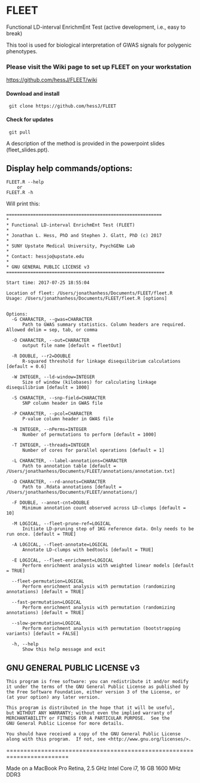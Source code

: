 # FLEET
Functional LD-interval EnrichmEnt Test (active development, i.e., easy to break)

This tool is used for biological interpretation of GWAS signals for polygenic phenotypes. 

### Please visit the Wiki page to set up FLEET on your workstation
https://github.com/hessJ/FLEET/wiki

#### Download and install

     git clone https://github.com/hessJ/FLEET

#### Check for updates

     git pull

A description of the method is provided in the powerpoint slides (fleet_slides.ppt).

## Display help commands/options:

    FLEET.R --help 
    	or
    FLEET.R -h
  
  Will print this: 
  
  ```  
  ==========================================================
*
* Functional LD-interval EnrichmEnt Test (FLEET)
*
* Jonathan L. Hess, PhD and Stephen J. Glatt, PhD (c) 2017
*
* SUNY Upstate Medical University, PsychGENe Lab
*
* Contact: hessjo@upstate.edu
*
* GNU GENERAL PUBLIC LICENSE v3
===========================================================

Start time: 2017-07-25 18:55:04

Location of fleet: /Users/jonathanhess/Documents/FLEET/fleet.R
Usage: /Users/jonathanhess/Documents/FLEET/fleet.R [options]


Options:
	-G CHARACTER, --gwas=CHARACTER
		Path to GWAS summary statistics. Column headers are required. Allowed delim = sep, tab, or comma

	-O CHARACTER, --out=CHARACTER
		output file name [default = fleetOut]

	-R DOUBLE, --r2=DOUBLE
		R-squared threshold for linkage disequilibrium calculations [default = 0.6]

	-W INTEGER, --ld-window=INTEGER
		Size of window (kilobases) for calculating linkage disequilibrium [default = 1000]

	-S CHARACTER, --snp-field=CHARACTER
		SNP column header in GWAS file

	-P CHARACTER, --pcol=CHARACTER
		P-value column header in GWAS file

	-N INTEGER, --nPerms=INTEGER
		Number of permutations to perform [default = 1000]

	-T INTEGER, --threads=INTEGER
		Number of cores for parallel operations [default = 1]

	-L CHARACTER, --label-annotations=CHARACTER
		Path to annotation table [default = /Users/jonathanhess/Documents/FLEET/annotations/annotation.txt]

	-D CHARACTER, --rd-annots=CHARACTER
		Path to .Rdata annotations [default = /Users/jonathanhess/Documents/FLEET/annotations/]

	-F DOUBLE, --annot-cnt=DOUBLE
		Minimum annotation count observed across LD-clumps [default = 10]

	-M LOGICAL, --fleet-prune-ref=LOGICAL
		Initiate LD-pruning step of 1KG reference data. Only needs to be run once. [default = TRUE]

	-A LOGICAL, --fleet-annotate=LOGICAL
		Annotate LD-clumps with bedtools [default = TRUE]

	-E LOGICAL, --fleet-enrichment=LOGICAL
		Perform enrichment analysis with weighted linear models [default = TRUE]

	--fleet-permutation=LOGICAL
		Perform enrichment analysis with permutation (randomizing annotations) [default = TRUE]

	--fast-permutation=LOGICAL
		Perform enrichment analysis with permutation (randomizing annotations) [default = TRUE]

	--slow-permutation=LOGICAL
		Perform enrichment analysis with permutation (bootstrapping variants) [default = FALSE]

	-h, --help
		Show this help message and exit

```




## GNU GENERAL PUBLIC LICENSE v3

    This program is free software: you can redistribute it and/or modify
    it under the terms of the GNU General Public License as published by
    the Free Software Foundation, either version 3 of the License, or
    (at your option) any later version.

    This program is distributed in the hope that it will be useful,
    but WITHOUT ANY WARRANTY; without even the implied warranty of
    MERCHANTABILITY or FITNESS FOR A PARTICULAR PURPOSE.  See the
    GNU General Public License for more details.

    You should have received a copy of the GNU General Public License
    along with this program.  If not, see <http://www.gnu.org/licenses/>.

========================================================================

Made on a MacBook Pro Retina, 2.5 GHz Intel Core i7, 16 GB 1600 MHz DDR3

